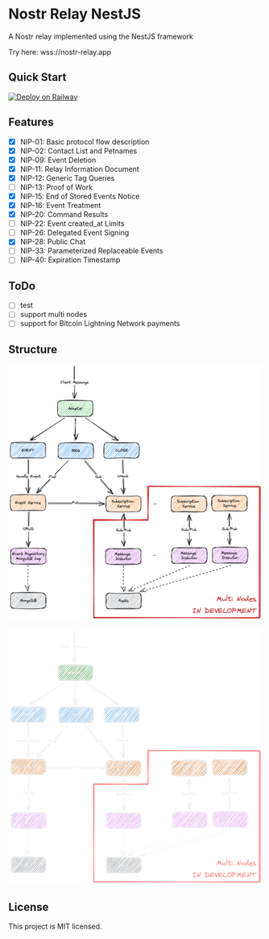 # Nostr Relay NestJS

A Nostr relay implemented using the NestJS framework

Try here: wss://nostr-relay.app

## Quick Start

[![Deploy on Railway](https://railway.app/button.svg)](https://railway.app/template/ooFSnW?referralCode=WYIfFr)

## Features

- [x] NIP-01: Basic protocol flow description
- [x] NIP-02: Contact List and Petnames
- [x] NIP-09: Event Deletion
- [x] NIP-11: Relay Information Document
- [x] NIP-12: Generic Tag Queries
- [ ] NIP-13: Proof of Work
- [x] NIP-15: End of Stored Events Notice
- [x] NIP-16: Event Treatment
- [x] NIP-20: Command Results
- [ ] NIP-22: Event created_at Limits
- [ ] NIP-26: Delegated Event Signing
- [x] NIP-28: Public Chat
- [ ] NIP-33: Parameterized Replaceable Events
- [ ] NIP-40: Expiration Timestamp

## ToDo

- [ ] test
- [ ] support multi nodes
- [ ] support for Bitcoin Lightning Network payments

## Structure

![structure light](https://github.com/CodyTseng/resources/raw/master/nostr-relay-nestjs/img/structure-light.png#gh-light-mode-only)

![structure dark](https://github.com/CodyTseng/resources/raw/master/nostr-relay-nestjs/img/structure-dark.png#gh-dark-mode-only)

## License

This project is MIT licensed.
